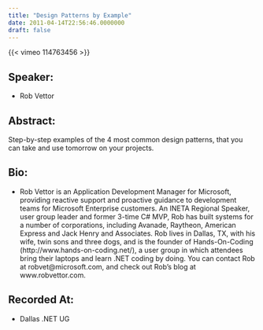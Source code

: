 ```yaml
---
title: "Design Patterns by Example"
date: 2011-04-14T22:56:46.0000000
draft: false
---
```


{{< vimeo 114763456 >}}

## Speaker:

 - Rob Vettor

## Abstract:

<p>Step-by-step examples of the 4 most common design patterns, that you can take and use tomorrow on your projects.</p>

## Bio:

 - <p>Rob Vettor is an Application Development Manager for Microsoft, providing reactive support and proactive guidance to development teams for Microsoft Enterprise customers. An INETA Regional Speaker, user group leader and former 3-time C# MVP, Rob has built systems for a number of corporations, including Avanade, Raytheon, American Express and Jack Henry and Associates. Rob lives in Dallas, TX, with his wife, twin sons and three dogs, and is the founder of Hands-On-Coding (http://www.hands-on-coding.net/), a user group in which attendees bring their laptops and learn .NET coding by doing. You can contact Rob at robvet@microsoft.com, and check out Rob’s blog at www.robvettor.com.</p>

## Recorded At:

 - Dallas .NET UG

